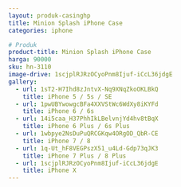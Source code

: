```yaml
---
layout: produk-casinghp
title: Minion Splash iPhone Case
categories: iphone

# Produk
product-title: Minion Splash iPhone Case
harga: 90000
sku: hn-3110
image-drive: 1scjplRJRzOCyoPnm8Ijuf-iCcL36jdgE
gallery:
  - url: 1sT2-H7Ihd8zJntvX-Nq9XNqZkoOKLBkQ
    title: iPhone 5 / 5s / SE
  - url: 1pwUBYwowgcBFa4XXVStWc6WdXy8iKYFd
    title: iPhone 6 / 6s
  - url: 14i5caa_H37PhhIkLBelvnjYd4hv8tBqX
    title: iPhone 6 Plus / 6s Plus
  - url: 1wbpye2NsDuPuQRCGKqw4ORgOD_QbR-CE
    title: iPhone 7 / 8
  - url: 1q-Ut_hF8VEGPszX51_u4Ld-Gdp73qJK3
    title: iPhone 7 Plus / 8 Plus
  - url: 1scjplRJRzOCyoPnm8Ijuf-iCcL36jdgE
    title: iPhone X
---
```

